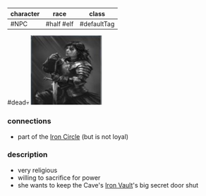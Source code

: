 | character | race       | class       |
| --------- | ---------- | ----------- |
| #NPC      | #half #elf | #defaultTag |

#dead💀
![img-enemy-halfelf](_attachments/img-enemy-halfelf.jpg)
### connections
- part of the [Iron Circle](Matter%20Campaign📁/Clans⚔/Iron%20Circle.md) (but is not loyal)

### description
- very religious 
- willing to sacrifice for power
- she wants to keep the Cave's [Iron Vault](Matter%20Campaign📁/Landmarks⛰/Iron%20Vault.md)'s big secret door shut 